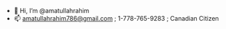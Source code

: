 - 👋 Hi, I’m @amatullahrahim
- 📫 amatullahrahim786@gmail.com ; 1-778-765-9283 ; Canadian Citizen 

<!---
amatullahrahim/amatullahrahim is a ✨ special ✨ repository because its `README.md` (this file) appears on your GitHub profile.
You can click the Preview link to take a look at your changes.
--->
